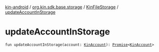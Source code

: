 [kin-android](../../index.md) / [org.kin.sdk.base.storage](../index.md) / [KinFileStorage](index.md) / [updateAccountInStorage](./update-account-in-storage.md)

# updateAccountInStorage

`fun updateAccountInStorage(account: `[`KinAccount`](../../org.kin.sdk.base.models/-kin-account/index.md)`): `[`Promise`](../../org.kin.sdk.base.tools/-promise/index.md)`<`[`KinAccount`](../../org.kin.sdk.base.models/-kin-account/index.md)`>`